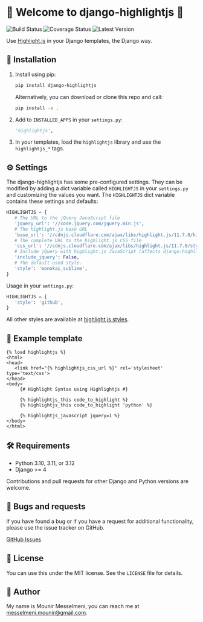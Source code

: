 # 🎉 Welcome to django-highlightjs 🎉

![Build Status](https://github.com/mounirmesselmeni/django-highlightjs/actions/workflows/workflow.yml/badge.svg)
![Coverage Status](https://coveralls.io/repos/MounirMesselmeni/django-highlightjs/badge.png?branch=main)
![Latest Version](https://img.shields.io/pypi/v/django-highlightjs.svg)

Use [Highlight.js](https://highlightjs.org) in your Django templates, the Django way.

## 🚀 Installation

1. Install using pip:

   ```bash
   pip install django-highlightjs
   ```

   Alternatively, you can download or clone this repo and call:

   ```bash
   pip install -e .
   ```

2. Add to `INSTALLED_APPS` in your `settings.py`:

   ```python
   'highlightjs',
   ```

3. In your templates, load the `highlightjs` library and use the `highlightjs_*` tags.

## ⚙️ Settings

The django-highlightjs has some pre-configured settings.
They can be modified by adding a dict variable called `HIGHLIGHTJS` in your `settings.py` and customizing the values you want.
The `HIGHLIGHTJS` dict variable contains these settings and defaults:

```python
HIGHLIGHTJS = {
   # The URL to the jQuery JavaScript file
   'jquery_url': '//code.jquery.com/jquery.min.js',
   # The highlight.js base URL
   'base_url': '//cdnjs.cloudflare.com/ajax/libs/highlight.js/11.7.0/highlight.min.js',
   # The complete URL to the highlight.js CSS file
   'css_url': '//cdnjs.cloudflare.com/ajax/libs/highlight.js/11.7.0/styles/{0}.min.css',
   # Include jQuery with highlight.js JavaScript (affects django-highlightjs template tags)
   'include_jquery': False,
   # The default used style.
   'style': 'monokai_sublime',
}
```

Usage in your `settings.py`:

```python
HIGHLIGHTJS = {
   'style': 'github',
}
```

All other styles are available at [highlight.js styles](https://github.com/isagalaev/highlight.js/tree/main/src/styles).

## 📝 Example template

```django
{% load highlightjs %}
<html>
<head>
   <link href="{% highlightjs_css_url %}" rel='stylesheet' type='text/css'>
</head>
<body>
     {# Highlight Syntax using Highlightjs #}

     {% highlightjs_this code_to_highlight %}
     {% highlightjs_this code_to_highlight 'python' %}

     {% highlightjs_javascript jquery=1 %}
</body>
</html>
```

## 🛠️ Requirements

- Python 3.10, 3.11, or 3.12
- Django >= 4

Contributions and pull requests for other Django and Python versions are welcome.

## 🐞 Bugs and requests

If you have found a bug or if you have a request for additional functionality, please use the issue tracker on GitHub.

[GitHub Issues](https://github.com/mounirmesselmeni/django-highlightjs/issues)

## 📜 License

You can use this under the MIT license. See the `LICENSE` file for details.

## 👤 Author

My name is Mounir Messelmeni, you can reach me at messelmeni.mounir@gmail.com.
